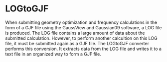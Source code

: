 # LOGtoGJF

When submitting geometry optimization and frequency calculations in the form of a GJF file using the GaussView and Gaussian09 software, a LOG file is produced. The LOG file contains a large amount of data about the submitted calculation. However, to perform another calcultion on this LOG file, it must be submitted again as a GJF file. The LOGtoGJF converter performs this conversion. It extracts data from the LOG file and writes it to a text file in an organized way to form a GJF file. 
